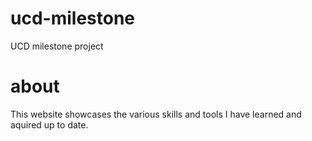 # ucd-milestone
UCD milestone project
# about
This website showcases the various skills and tools I have learned and aquired up to date.
